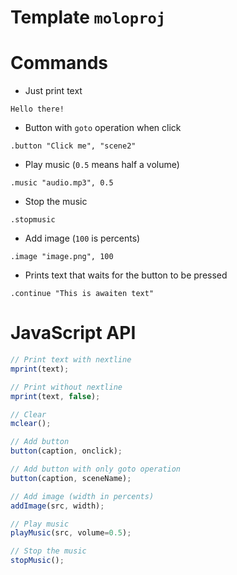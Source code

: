 # Template `moloproj`

# Commands
* Just print text
```
Hello there!
```
* Button with `goto` operation when click
```
.button "Click me", "scene2"
```
* Play music (`0.5` means half a volume)
```
.music "audio.mp3", 0.5
```
* Stop the music
```
.stopmusic
```
* Add image (`100` is percents)
```
.image "image.png", 100
```
* Prints text that waits for the button to be pressed
```
.continue "This is awaiten text"
```

# JavaScript API
```js
// Print text with nextline
mprint(text);

// Print without nextline
mprint(text, false);

// Clear
mclear();

// Add button
button(caption, onclick);

// Add button with only goto operation
button(caption, sceneName);

// Add image (width in percents)
addImage(src, width);

// Play music
playMusic(src, volume=0.5);

// Stop the music
stopMusic();
```
